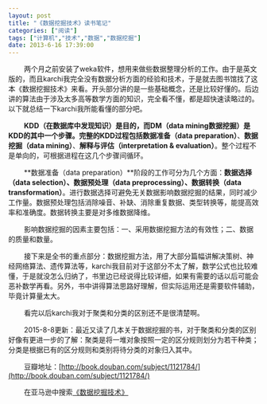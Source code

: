```yaml
---
layout: post
title: "《数据挖掘技术》读书笔记"
categories: ["阅读"]
tags: ["计算机","技术","数据","数据挖掘"]
date: 2013-6-16 17:39:00
---
```

&nbsp;&nbsp;&nbsp;&nbsp;&nbsp;&nbsp;&nbsp;&nbsp;两个月之前安装了weka软件，想用来做些数据整理分析的工作。由于是英文版的，而且karchi我完全没有数据分析方面的经验和技术，于是就去图书馆找了这本《数据挖掘技术》来看。开头部分讲的是一些基础概念，还是比较好懂的。后边讲的算法由于涉及太多高等数学方面的知识，完全看不懂，都是超快速读略过的。以下就总结一下karchi我所能看懂的部分吧。

&nbsp;&nbsp;&nbsp;&nbsp;&nbsp;&nbsp;&nbsp;&nbsp;**KDD（在数据库中发现知识）**是目的，而**DM（data mining数据挖掘）**是KDD的其中一个步骤。完整的KDD过程包括**数据准备（data preparation）**、**数据挖掘（data mining）**、**解释与评估（interpretation & evaluation）**。整个过程不是单向的，可根据进程在这几个步骤间循环。

&nbsp;&nbsp;&nbsp;&nbsp;&nbsp;&nbsp;&nbsp;&nbsp;**数据准备（data preparation）**阶段的工作可分为几个方面：**数据选择（data selection）、数据预处理（data preprocessing）、数据转换（data transformation）**。进行数据选择可避免无关数据影响数据挖掘的结果，同时减少工作量。数据预处理包括消除噪音、补缺、消除重复数据、类型转换等，能提高效率和准确度。数据转换主要是对多维数据降维。

&nbsp;&nbsp;&nbsp;&nbsp;&nbsp;&nbsp;&nbsp;&nbsp;影响数据挖掘的因素主要包括：一、采用数据挖掘方法的有效性；二、数据的质量和数量。

&nbsp;&nbsp;&nbsp;&nbsp;&nbsp;&nbsp;&nbsp;&nbsp;接下来是全书的重点部分：数据挖掘方法，用了大部分篇幅讲解决策树、神经网络算法、遗传算法等，karchi我目前对于这部分不太了解，数学公式也比较难懂，于是就没怎么归纳了，书里边已经说得比较详细，如果有需要的话以后可能会恶补数学再看。另外，书中讲得算法思路好理解，但实际运用还是需要软件辅助，毕竟计算量太大。

&nbsp;&nbsp;&nbsp;&nbsp;&nbsp;&nbsp;&nbsp;&nbsp;看完以后karchi我对于聚类和分类的区别还不是很清楚啊。

&nbsp;&nbsp;&nbsp;&nbsp;&nbsp;&nbsp;&nbsp;&nbsp;2015-8-8更新：最近又读了几本关于数据挖掘的书，对于聚类和分类的区别好像有更进一步的了解：聚类是将一堆对象按照一定的区分规则划分为若干种类；分类是根据已有的区分规则和类别将待分类的对象归入其中。

&nbsp;&nbsp;&nbsp;&nbsp;&nbsp;&nbsp;&nbsp;&nbsp;豆瓣地址：[http://book.douban.com/subject/1121784/](http://book.douban.com/subject/1121784/)

&nbsp;&nbsp;&nbsp;&nbsp;&nbsp;&nbsp;&nbsp;&nbsp;在亚马逊中搜索<a target="_blank" href="http://www.amazon.cn/gp/search?ie=UTF8&camp=536&creative=3200&index=books&keywords=%E6%95%B0%E6%8D%AE%E6%8C%96%E6%8E%98%E6%8A%80%E6%9C%AF&linkCode=ur2&tag=ruicao987-23">《数据挖掘技术》</a><img src="http://ir-cn.amazon-adsystem.com/e/ir?t=ruicao987-23&l=ur2&o=28" width="1" height="1" border="0" alt="" style="border:none !important; margin:0px !important;" />

